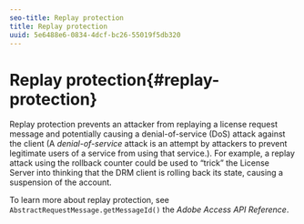 ```yaml
---
seo-title: Replay protection
title: Replay protection
uuid: 5e6488e6-0834-4dcf-bc26-55019f5db320
---
```


# Replay protection{#replay-protection}

Replay protection prevents an attacker from replaying a license request message and potentially causing a denial-of-service (DoS) attack against the client (A *denial-of-service* attack is an attempt by attackers to prevent legitimate users of a service from using that service.). For example, a replay attack using the rollback counter could be used to “trick” the License Server into thinking that the DRM client is rolling back its state, causing a suspension of the account.

To learn more about replay protection, see `AbstractRequestMessage.getMessageId()` the *Adobe Access API Reference*. 

